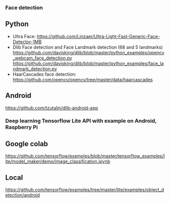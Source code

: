 ### Face detection
## Python
- Ultra Face:
https://github.com/Linzaer/Ultra-Light-Fast-Generic-Face-Detector-1MB
- Dlib Face detection and Face Landmark detection (68 and 5 landmarks)
https://github.com/davisking/dlib/blob/master/python_examples/opencv_webcam_face_detection.py
https://github.com/davisking/dlib/blob/master/python_examples/face_landmark_detection.py
- HaarCascades face detection:
https://github.com/opencv/opencv/tree/master/data/haarcascades

## Android
https://github.com/tzutalin/dlib-android-app

### Deep learning Tensorflow Lite API with example on Android, Raspberry Pi
## Google colab
https://github.com/tensorflow/examples/blob/master/tensorflow_examples/lite/model_maker/demo/image_classification.ipynb
## Local
https://github.com/tensorflow/examples/tree/master/lite/examples/object_detection/android

